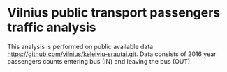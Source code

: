 # Vilnius public transport passengers traffic analysis

This analysis is performed on public available data https://github.com/vilnius/keleiviu-srautai.git. Data consists of 2016 year passengers counts entering bus (IN) and leaving the bus (OUT). 